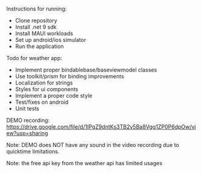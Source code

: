 Instructions for running:
- Clone repository
- Install .net 9 sdk
- Install MAUI workloads
- Set up android/ios simulator
- Run the application

Todo for weather app:
- Implement proper bindablebase/baseviewmodel classes
- Use toolkit/prism for binding improvements
- Localization for strings
- Styles for ui components
- Implement a proper code style
- Test/fixes on android
- Unit tests

DEMO recording:
https://drive.google.com/file/d/1IPgZ9dntKs3TB2y5Ba8Vgg1ZP0P6dpOw/view?usp=sharing

Note: DEMO does NOT have any sound in the video recording due to quicktime limitations.

Note: the free api key from the weather api has limited usages
